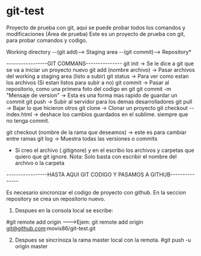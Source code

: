 # git-test
Proyecto de prueba con git, aqui se puede probar todos los comandos y modificaciones (Área de prueba)
Este es un proyecto de prueba con git, para probar comandos y codigo.


Working directory --(git add)--> Staging area --(git commit)--> Repository*


-----------------GIT COMMANS---------------
git init   -> Se le dice a git que se va a iniciar un proyecto nuevo
git add (nombre archivo) -> Pasar archivos del working a staging area (listo a subir)
git status -> Para ver como estan los archivos (Si estan listos para subir a no)
git commit ->  Pasar al repositorio, como una primera foto del codigo en git
git commit -m "Mensaje de version" -> Esta es una forma mas rapido de guardar un commit
git push   -> Subir al servidor para los demas desarrolladores
git pull   -> Bajar lo que hicieron otros
git clone  -> Clonar un proyecto
git checkout -- index.html -> deshace los cambios guardados en el sublime. siempre que no tenga commit.

git checkout (nombre de la rama que deseamos) -> este es para cambiar entre ramas
git log -> Muestra todas las versiones o commits

* Si creo el archivo (.gitignore) y en el escribo los archivos y carpetas que quiero que git ignore. Nota: Solo basta con escribir el nombre del archivo o la carpeta

-----------------HASTA AQUI GIT CODIGO Y PASAMOS A GITHUB---------------

Es necesario sincronizar el codigo de proyecto con github. En la seccion repository se crea un repositorio nuevo.

1) Despues en la consola local se escribe:

#git remote add origin <codigo ssh del proyecto>
--->Ejem: git remote add origin git@github.com:movix86/git-test.git

2) Despues se sincrinoza la rama master local con la remota.
#git push -u origin master

